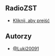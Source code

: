 ## RadioZST
- [Kliknij, aby prejść](https://luki20091.github.io/RadioZST)

## Autorzy
- [@Luki20091](https://www.github.com/Luki20091)
